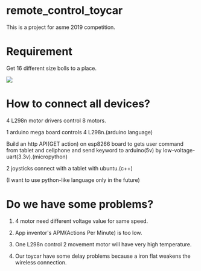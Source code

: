 # remote_control_toycar

This is a project for asme 2019 competition.

# Requirement
Get 16 different size bolls to a place.

![](https://i.imgur.com/9I0JE1H.jpg)

# How to connect all devices?
4 L298n motor drivers control 8 motors.

1 arduino mega board controls 4 L298n.(arduino language)

Build an http API(GET action) on esp8266 board to gets user command from tablet and cellphone and send keyword to arduino(5v) by low-voltage-uart(3.3v).(micropython)

2 joysticks connect with a tablet with ubuntu.(c++)

(I want to use python-like language only in the future)

# Do we have some problems?
1. 4 motor need different voltage value for same speed.

2. App inventor's APM(Actions Per Minute) is too low.

3. One L298n control 2 movement motor will have very high temperature.

4. Our toycar have some delay problems because a iron flat weakens the wireless connection.
